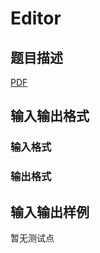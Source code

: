 # Editor

## 题目描述

[problemUrl]: https://uva.onlinejudge.org/index.php?option=com_onlinejudge&Itemid=8&category=247&page=show_problem&problem=3664

[PDF](https://uva.onlinejudge.org/external/12/p1223.pdf)

## 输入输出格式

### 输入格式

### 输出格式

## 输入输出样例

暂无测试点

